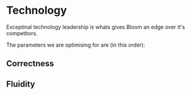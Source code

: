 # Technology

Exceptinal technology leadership is whats gives Bloom an edge over it's competitors.

The parameters we are optimising for are (in this order):

## Correctness



## Fluidity
